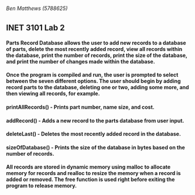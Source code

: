 ###### Ben Matthews (5788625)

## INET 3101 Lab 2

#### Parts Record Database allows the user to add new records to a database of parts, delete the most recently added record, view all records within the database, print the number of records, print the size of the database, and print the number of changes made within the database.

#### Once the program is compiled and run, the user is prompted to select between the seven different options. The user should begin by adding record parts to the database, deleting one or two, adding some more, and then viewing all records, for example.

#### printAllRecords() - Prints part number, name size, and cost.
#### addRecord() - Adds a new record to the parts database from user input.
#### deleteLast() - Deletes the most recently added record in the database.
#### sizeOfDatabase() - Prints the size of the database in bytes based on the number of records.

#### All records are stored in dynamic memory using malloc to allocate memory for records and realloc to resize the memory when a record is added or removed. The free function is used right before exiting the program to release memory.
